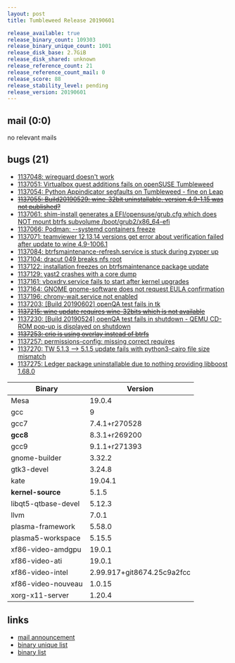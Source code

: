 ```yaml
---
layout: post
title: Tumbleweed Release 20190601

release_available: true
release_binary_count: 109303
release_binary_unique_count: 1001
release_disk_base: 2.7GiB
release_disk_shared: unknown
release_reference_count: 21
release_reference_count_mail: 0
release_score: 88
release_stability_level: pending
release_version: 20190601
---
```


## mail (0:0)

no relevant mails

## bugs (21)

<!--more-->

- [1137048: wireguard doesn't work](https://bugzilla.opensuse.org/show_bug.cgi?id=1137048)
- [1137051: Virtualbox guest additions fails on openSUSE Tumbleweed](https://bugzilla.opensuse.org/show_bug.cgi?id=1137051)
- [1137054: Python Appindicator segfaults on Tumbleweed - fine on Leap](https://bugzilla.opensuse.org/show_bug.cgi?id=1137054)
- ~~[1137055: Build20190529: wine-32bit uninstallable, version 4.9-1.15 was not published?](https://bugzilla.opensuse.org/show_bug.cgi?id=1137055)~~
- [1137061: shim-install generates a EFI/opensuse/grub.cfg which does NOT mount btrfs subvolume /boot/grub2/x86_64-efi](https://bugzilla.opensuse.org/show_bug.cgi?id=1137061)
- [1137066: Podman: --systemd containers freeze](https://bugzilla.opensuse.org/show_bug.cgi?id=1137066)
- [1137071: teamviewer 12,13,14 versions get error about verification failed after update to wine 4.9-1006.1](https://bugzilla.opensuse.org/show_bug.cgi?id=1137071)
- [1137084: btrfsmaintenance-refresh.service is stuck during zypper up](https://bugzilla.opensuse.org/show_bug.cgi?id=1137084)
- [1137104: dracut 049 breaks nfs root](https://bugzilla.opensuse.org/show_bug.cgi?id=1137104)
- [1137122: installation freezes on btrfsmaintenance package update](https://bugzilla.opensuse.org/show_bug.cgi?id=1137122)
- [1137129: yast2 crashes with a core dump](https://bugzilla.opensuse.org/show_bug.cgi?id=1137129)
- [1137161: vboxdrv.service fails to start after kernel upgrades](https://bugzilla.opensuse.org/show_bug.cgi?id=1137161)
- [1137164: GNOME gnome-software does not request EULA confirmation](https://bugzilla.opensuse.org/show_bug.cgi?id=1137164)
- [1137196: chrony-wait.service not enabled](https://bugzilla.opensuse.org/show_bug.cgi?id=1137196)
- [1137203: \[Build 20190602\] openQA test fails in tk](https://bugzilla.opensuse.org/show_bug.cgi?id=1137203)
- ~~[1137215: wine update requires wine-32bits which is not available](https://bugzilla.opensuse.org/show_bug.cgi?id=1137215)~~
- [1137230: \[Build 20190524\] openQA test fails in shutdown - QEMU CD-ROM pop-up is displayed on shutdown](https://bugzilla.opensuse.org/show_bug.cgi?id=1137230)
- ~~[1137253: crio is using overlay instead of btrfs](https://bugzilla.opensuse.org/show_bug.cgi?id=1137253)~~
- [1137257: permissions-config: missing correct requires](https://bugzilla.opensuse.org/show_bug.cgi?id=1137257)
- [1137270: TW 5.1.3 --> 5.1.5 update fails with python3-cairo file size mismatch](https://bugzilla.opensuse.org/show_bug.cgi?id=1137270)
- [1137275: Ledger package uninstallable due to nothing providing libboost 1.68.0](https://bugzilla.opensuse.org/show_bug.cgi?id=1137275)

Binary | Version
--- | ---
Mesa | 19.0.4
gcc | 9
gcc7 | 7.4.1+r270528
**gcc8** | 8.3.1+r269200
gcc9 | 9.1.1+r271393
gnome-builder | 3.32.2
gtk3-devel | 3.24.8
kate | 19.04.1
**kernel-source** | 5.1.5
libqt5-qtbase-devel | 5.12.3
llvm | 7.0.1
plasma-framework | 5.58.0
plasma5-workspace | 5.15.5
xf86-video-amdgpu | 19.0.1
xf86-video-ati | 19.0.1
xf86-video-intel | 2.99.917+git8674.25c9a2fcc
xf86-video-nouveau | 1.0.15
xorg-x11-server | 1.20.4

## links

- [mail announcement](https://lists.opensuse.org/opensuse-factory/2019-06/msg00022.html)
- [binary unique list](http://download.opensuse.org/history/20190601/rpm.unique.list)
- [binary list](http://download.opensuse.org/history/20190601/rpm.list)
